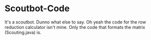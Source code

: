 # Scoutbot-Code
It's a scoutbot.  Dunno what else to say.
Oh yeah the code for the row reduction calculator isn't mine. Only the code that formats the matrix (Scouting.java) is.
